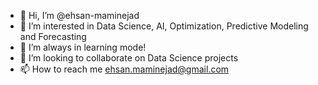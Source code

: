 - 👋 Hi, I’m @ehsan-maminejad
- 👀 I’m interested in Data Science, AI, Optimization, Predictive Modeling and Forecasting
- 🌱 I’m always in learning mode!
- 💞️ I’m looking to collaborate on Data Science projects
- 📫 How to reach me ehsan.maminejad@gmail.com

<!---
ehsan-maminejad/ehsan-maminejad is a ✨ special ✨ repository because its `README.md` (this file) appears on your GitHub profile.
You can click the Preview link to take a look at your changes.
--->
